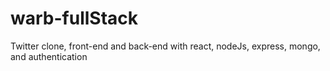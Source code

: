 # warb-fullStack
Twitter clone, front-end and back-end with react, nodeJs, express, mongo, and authentication
